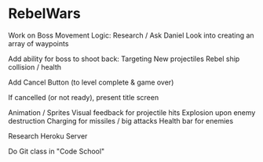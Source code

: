 # RebelWars

Work on Boss Movement Logic: 
Research / Ask Daniel
Look into creating an array of waypoints

Add ability for boss to shoot back: 
Targeting
New projectiles
Rebel ship collision / health

Add Cancel Button (to level complete & game over)

If cancelled (or not ready), present title screen

Animation / Sprites
Visual feedback for projectile hits
Explosion upon enemy destruction
Charging for missiles / big attacks
Health bar for enemies


Research Heroku Server

Do Git class in "Code School"
